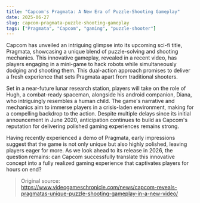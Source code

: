 ```yaml
---
title: "Capcom's Pragmata: A New Era of Puzzle-Shooting Gameplay"
date: 2025-06-27
slug: capcom-pragmata-puzzle-shooting-gameplay
tags: ["Pragmata", "Capcom", "gaming", "puzzle-shooter"]
---
```


Capcom has unveiled an intriguing glimpse into its upcoming sci-fi title, Pragmata, showcasing a unique blend of puzzle-solving and shooting mechanics. This innovative gameplay, revealed in a recent video, has players engaging in a mini-game to hack robots while simultaneously dodging and shooting them. This dual-action approach promises to deliver a fresh experience that sets Pragmata apart from traditional shooters.

Set in a near-future lunar research station, players will take on the role of Hugh, a combat-ready spaceman, alongside his android companion, Diana, who intriguingly resembles a human child. The game's narrative and mechanics aim to immerse players in a crisis-laden environment, making for a compelling backdrop to the action. Despite multiple delays since its initial announcement in June 2020, anticipation continues to build as Capcom's reputation for delivering polished gaming experiences remains strong.

Having recently experienced a demo of Pragmata, early impressions suggest that the game is not only unique but also highly polished, leaving players eager for more. As we look ahead to its release in 2026, the question remains: can Capcom successfully translate this innovative concept into a fully realized gaming experience that captivates players for hours on end?

> Original source: https://www.videogameschronicle.com/news/capcom-reveals-pragmatas-unique-puzzle-shooting-gameplay-in-a-new-video/
